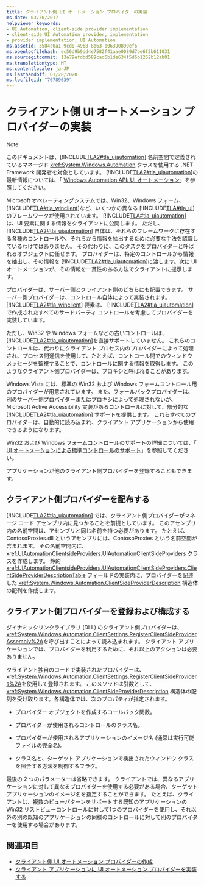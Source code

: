 ```yaml
---
title: クライアント側 UI オートメーション プロバイダーの実装
ms.date: 03/30/2017
helpviewer_keywords:
- UI Automation, client-side provider implementation
- client-side UI Automation provider, implementation
- provider implementation, UI Automation
ms.assetid: 3584c0a1-9cd0-4968-8b63-b06390890ef6
ms.openlocfilehash: ec56d9b9dd4e7582f41aae0089d7be6f2b611031
ms.sourcegitcommit: 13e79efdbd589cad6b1de634f5d6b1262b12ab01
ms.translationtype: MT
ms.contentlocale: ja-JP
ms.lasthandoff: 01/28/2020
ms.locfileid: "76789639"
---
```

# <a name="client-side-ui-automation-provider-implementation"></a>クライアント側 UI オートメーション プロバイダーの実装
> [!NOTE]
> このドキュメントは、[!INCLUDE[TLA2#tla_uiautomation](../../../includes/tla2sharptla-uiautomation-md.md)] 名前空間で定義されているマネージド <xref:System.Windows.Automation> クラスを使用する .NET Framework 開発者を対象としています。 [!INCLUDE[TLA2#tla_uiautomation](../../../includes/tla2sharptla-uiautomation-md.md)]の最新情報については、「 [Windows Automation API: UI オートメーション](/windows/win32/winauto/entry-uiauto-win32)」を参照してください。  
  
 Microsoft オペレーティングシステムでは、Win32、Windows フォーム、[!INCLUDE[TLA#tla_winclient](../../../includes/tlasharptla-winclient-md.md)]など、いくつかの異なる [!INCLUDE[TLA#tla_ui](../../../includes/tlasharptla-ui-md.md)] のフレームワークが使用されています。 [!INCLUDE[TLA#tla_uiautomation](../../../includes/tlasharptla-uiautomation-md.md)] は、UI 要素に関する情報をクライアントに公開します。 ただし、 [!INCLUDE[TLA2#tla_uiautomation](../../../includes/tla2sharptla-uiautomation-md.md)] 自体は、それらのフレームワークに存在する各種のコントロールや、それらから情報を抽出するために必要な手法を認識しているわけではありません。 その代わりに、このタスクをプロバイダーと呼ばれるオブジェクトに任せます。 プロバイダーは、特定のコントロールから情報を抽出し、その情報を [!INCLUDE[TLA2#tla_uiautomation](../../../includes/tla2sharptla-uiautomation-md.md)]に渡します。次に UI オートメーションが、その情報を一貫性のある方法でクライアントに提示します。  
  
 プロバイダーは、サーバー側とクライアント側のどちらにも配置できます。 サーバー側プロバイダーは、コントロール自体によって実装されます。 [!INCLUDE[TLA2#tla_winclient](../../../includes/tla2sharptla-winclient-md.md)] 要素は、 [!INCLUDE[TLA2#tla_uiautomation](../../../includes/tla2sharptla-uiautomation-md.md)] で作成されたすべてのサードパーティ コントロールを考慮してプロバイダーを実装しています。  
  
 ただし、Win32 や Windows フォームなどの古いコントロールは、[!INCLUDE[TLA2#tla_uiautomation](../../../includes/tla2sharptla-uiautomation-md.md)]を直接サポートしていません。 これらのコントロールは、代わりにクライアント プロセス内のプロバイダーによって処理され、プロセス間通信を使用して、たとえば、コントロール間でのウィンドウ メッセージを監視することで、コントロールに関する情報を取得します。 このようなクライアント側プロバイダーは、プロキシと呼ばれることがあります。  
  
 Windows Vista には、標準の Win32 および Windows フォームコントロール用のプロバイダーが用意されています。 また、フォールバックプロバイダーは、別のサーバー側プロバイダーまたはプロキシによって処理されないが、Microsoft Active Accessibility 実装があるコントロールに対して、部分的な [!INCLUDE[TLA2#tla_uiautomation](../../../includes/tla2sharptla-uiautomation-md.md)] サポートを提供します。 これらすべてのプロバイダーは、自動的に読み込まれ、クライアント アプリケーションから使用できるようになります。  
  
 Win32 および Windows フォームコントロールのサポートの詳細については、「 [UI オートメーションによる標準コントロールのサポート](ui-automation-support-for-standard-controls.md)」を参照してください。  
  
 アプリケーションが他のクライアント側プロバイダーを登録することもできます。  
  
<a name="Distributing_Client-Side_Providers"></a>   
## <a name="distributing-client-side-providers"></a>クライアント側プロバイダーを配布する  
 [!INCLUDE[TLA2#tla_uiautomation](../../../includes/tla2sharptla-uiautomation-md.md)] では、クライアント側プロバイダーがマネージ コード アセンブリ内に見つかることを前提としています。 このアセンブリ内の名前空間は、アセンブリと同じ名前を持つ必要があります。 たとえば、ContosoProxies.dll というアセンブリには、ContosoProxies という名前空間が含まれます。 その名前空間内に、 <xref:UIAutomationClientsideProviders.UIAutomationClientSideProviders> クラスを作成します。 静的 <xref:UIAutomationClientsideProviders.UIAutomationClientSideProviders.ClientSideProviderDescriptionTable> フィールドの実装内に、プロバイダーを記述した <xref:System.Windows.Automation.ClientSideProviderDescription> 構造体の配列を作成します。  
  
<a name="Registering_and_Configuring_Client-Side_Providers"></a>   
## <a name="registering-and-configuring-client-side-providers"></a>クライアント側プロバイダーを登録および構成する  
 ダイナミックリンクライブラリ (DLL) のクライアント側プロバイダーは、<xref:System.Windows.Automation.ClientSettings.RegisterClientSideProviderAssembly%2A>を呼び出すことによって読み込まれます。 クライアント アプリケーションでは、プロバイダーを利用するために、それ以上のアクションは必要ありません。  
  
 クライアント独自のコードで実装されたプロバイダーは、 <xref:System.Windows.Automation.ClientSettings.RegisterClientSideProviders%2A>を使用して登録されます。 このメソッドは引数として、 <xref:System.Windows.Automation.ClientSideProviderDescription> 構造体の配列を受け取ります。各構造体では、次のプロパティが指定されます。  
  
- プロバイダー オブジェクトを作成するコールバック関数。  
  
- プロバイダーが使用されるコントロールのクラス名。  
  
- プロバイダーが使用されるアプリケーションのイメージ名 (通常は実行可能ファイルの完全名)。  
  
- クラス名と、ターゲット アプリケーションで検出されたウィンドウ クラスを照合する方法を制御するフラグ。  
  
 最後の 2 つのパラメーターは省略できます。 クライアントでは、異なるアプリケーションに対して異なるプロバイダーを使用する必要がある場合、ターゲット アプリケーションのイメージ名を指定することができます。 たとえば、クライアントは、複数のビューパターンをサポートする既知のアプリケーションの Win32 リストビューコントロールに対して1つのプロバイダーを使用し、それ以外の別の既知のアプリケーションの同様のコントロールに対して別のプロバイダーを使用する場合があります。  
  
## <a name="see-also"></a>関連項目

- [クライアント側 UI オートメーション プロバイダーの作成](create-a-client-side-ui-automation-provider.md)
- [クライアント アプリケーションに UI オートメーション プロバイダーを実装する](implement-ui-automation-providers-in-a-client-application.md)
